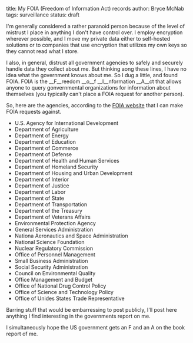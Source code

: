 title: My FOIA (Freedom of Information Act) records
author: Bryce McNab
tags: surveillance
status: draft

I'm generally considered a rather paranoid person because of the level of mistrust I place in anything I don't have control over. I employ encryption wherever possible, and I move my private data either to self-hosted solutions or to companies that use encryption that utilizes my own keys so they cannot read what I store.

I also, in general, distrust all government agencies to safely and securely handle data they collect about me. But thinking aong these lines, I have no idea what the government knows about me. So I dug a little, and found FOIA. FOIA is the __F__reedom __o__f __I__nformation __A__ct that allows anyone to query gonvernmental organizations for information about themselves (you typically can't place a FOIA request for another person).

So, here are the agencies, according to the [FOIA website](https://www.foia.gov/report-makerequest.html) that I can make FOIA requests against.

- U.S. Agency for International Development
- Department of Agriculture
- Department of Energy
- Department of Education
- Department of Commerce
- Department of Defense
- Department of Health and Human Services
- Department of Homeland Security
- Department of Housing and Urban Development
- Department of Interior
- Department of Justice
- Department of Labor
- Department of State
- Department of Transportation
- Department of the Treasury
- Department of Veterans Affairs
- Environmental Protection Agency
- General Services Administration
- Nationa Aeronautics and Space Administration
- National Science Foundation
- Nuclear Regulatory Commission
- Office of Personnel Management
- Small Business Administration
- Social Security Administration
- Council on Environmental Quality
- Office Management and Budget
- Office of National Drug Control Policy
- Office of Science and Technology Policy
- Office of Unides States Trade Representative

Barring stuff that would be embarressing to post publicly, I'll post here anything I find interesting in the governments report on me.

I simultaneously hope the US government gets an F and an A on the book report of me.
